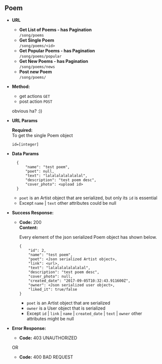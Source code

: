**Poem**
----

* **URL**

    * **Get List of Poems - has Pagination** </br> `/song/poems`
    * **Get Single Poem** </br> `/song/poems/<id>`
    * **Get Popular Poems - has Pagination** </br> `/song/poems/popular`
    * **Get New Poems - has Pagination** </br> `/song/poems/news`
    * **Post new Poem** </br> `/song/poems/` 
    
* **Method:**
  
     * get actions `GET`
     * post action `POST`
     
     obvious ha? :))
  
*  **URL Params**

   **Required:** </br>
   To get the single Poem object

   `id=[integer]`


* **Data Params**
    
    
        {
            "name": "test poem",
            "poet": null,
            "text": "lalalalalalalalal",
            "description": "test poem desc",
            "cover_photo": <upload id>
        }
    
    * `poet` is an Artist object that are serialized, but only its `id` is essential
    * Except  `name` |  `text` other attributes could be null

    

* **Success Response:**
  
  * **Code:** 200 <br />
    **Content:** 
    
    Every element of the json serialized Poem object has shown below.
    
        {
            "id": 2,
            "name": "test poem",
            "poet": <Json serialized Artist object>,
            "link": <url>,
            "text": "lalalalalalalalal",
            "description": "test poem desc",
            "cover_photo": null,
            "created_date": "2017-09-05T10:32:43.911600Z",
            "owner": <Json serialized user object>,
            "liked_it": true/false
        }

    * `poet` is an Artist object that are serialized
    * `owner` is a User object that is serialized
    * Except `id` | `link` | `name` | `created_date` | `text` | `owner` other attributes might be null

* **Error Response:**

  * **Code:** 403 UNAUTHORIZED <br />

  OR

  * **Code:** 400 BAD REQUEST <br />